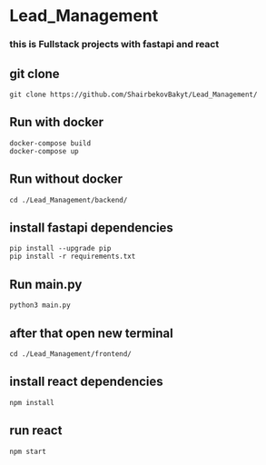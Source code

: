 # Lead_Management 
### this is Fullstack projects with fastapi and react

## git clone
```
git clone https://github.com/ShairbekovBakyt/Lead_Management/
```
## Run with docker 
```
docker-compose build
docker-compose up
```

## Run without docker
```
cd ./Lead_Management/backend/
```
## install fastapi dependencies
```
pip install --upgrade pip
pip install -r requirements.txt
```
## Run main.py
```
python3 main.py
```
## after that open new terminal
```
cd ./Lead_Management/frontend/
```
## install react dependencies
```
npm install 
```

## run react 

```
npm start
```
